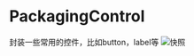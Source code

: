 # PackagingControl
封装一些常用的控件，比如button，label等
![快照](http://thyrsi.com/t6/670/1550050448x2890149584.png)
